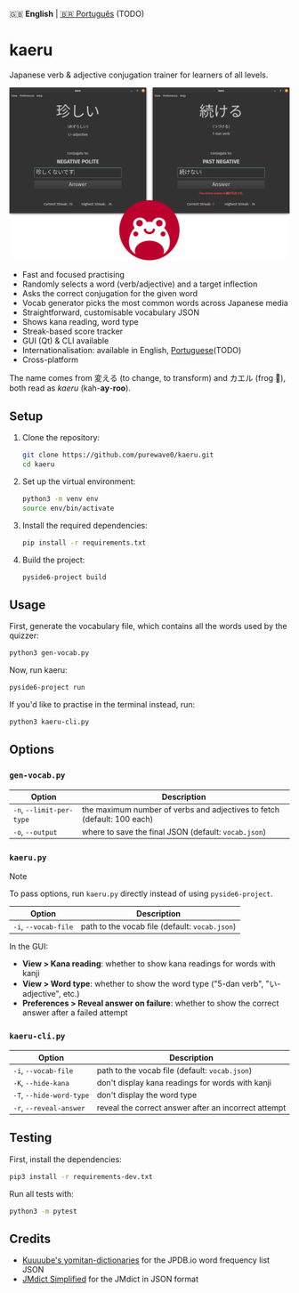 :uk: **English** | [:brazil: Português](README.pt-br.md) (TODO)

# kaeru

Japanese verb & adjective conjugation trainer for learners of all levels.

![kaeru screenshot](assets/screenshot.png "Screenshot")

- Fast and focused practising
- Randomly selects a word (verb/adjective) and a target inflection
- Asks the correct conjugation for the given word
- Vocab generator picks the most common words across Japanese media
- Straightforward, customisable vocabulary JSON
- Shows kana reading, word type
- Streak-based score tracker
- GUI (Qt) & CLI available
- Internationalisation: available in English, [Portuguese](README.pt-br.md)(TODO)
- Cross-platform

The name comes from 変える (to change, to transform) and カエル (frog 🐸), both read as
*kaeru* (kah-**ay**-**roo**).


## Setup

1. Clone the repository:
    ```sh
    git clone https://github.com/purewave0/kaeru.git
    cd kaeru
    ```

2. Set up the virtual environment:
    ```sh
    python3 -m venv env
    source env/bin/activate
    ```

3. Install the required dependencies:
    ```sh
    pip install -r requirements.txt
    ```

4. Build the project:
    ```sh
    pyside6-project build
    ```


## Usage

First, generate the vocabulary file, which contains all the words used by the quizzer:
```sh
python3 gen-vocab.py
```

Now, run kaeru:
```sh
pyside6-project run
```

If you'd like to practise in the terminal instead, run:
```sh
python3 kaeru-cli.py
```


## Options

### `gen-vocab.py`

| Option | Description |
|--------|-------------|
| `-n`, `--limit-per-type` | the maximum number of verbs and adjectives to fetch (default: 100 each) |
| `-o`, `--output` | where to save the final JSON (default: `vocab.json`) |

### `kaeru.py`

> [!NOTE]
> To pass options, run `kaeru.py` directly instead of using `pyside6-project`.

| Option | Description |
|--------|-------------|
| `-i`, `--vocab-file` | path to the vocab file (default: `vocab.json`) |

In the GUI:

- **View > Kana reading**: whether to show kana readings for words with kanji
- **View > Word type**: whether to show the word type ("5-dan verb", "い-adjective", etc.)
- **Preferences > Reveal answer on failure**: whether to show the correct answer after a failed attempt


### `kaeru-cli.py`

| Option | Description |
|--------|-------------|
| `-i`, `--vocab-file` | path to the vocab file (default: `vocab.json`) |
| `-K`, `--hide-kana` | don't display kana readings for words with kanji |
| `-T`, `--hide-word-type` | don't display the word type
| `-r`, `--reveal-answer` | reveal the correct answer after an incorrect attempt


## Testing

First, install the dependencies:
```sh
pip3 install -r requirements-dev.txt
```

Run all tests with:
```sh
python3 -m pytest
```


## Credits

- [Kuuuube's yomitan-dictionaries](https://github.com/Kuuuube/yomitan-dictionaries) for
the JPDB.io word frequency list JSON
- [JMdict Simplified](https://github.com/scriptin/jmdict-simplified/) for
the JMdict in JSON format
